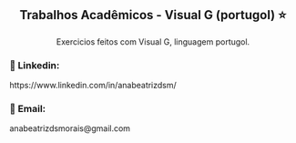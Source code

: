 <h2 align="center">Trabalhos Acadêmicos - Visual G (portugol) ⭐</h2>


<p align="center">Exercicios feitos com Visual G, linguagem portugol.</p>


<h3>🔗 Linkedin: </h3>
https://www.linkedin.com/in/anabeatrizdsm/

<h3>📧 Email:</h3>
anabeatrizdsmorais@gmail.com
